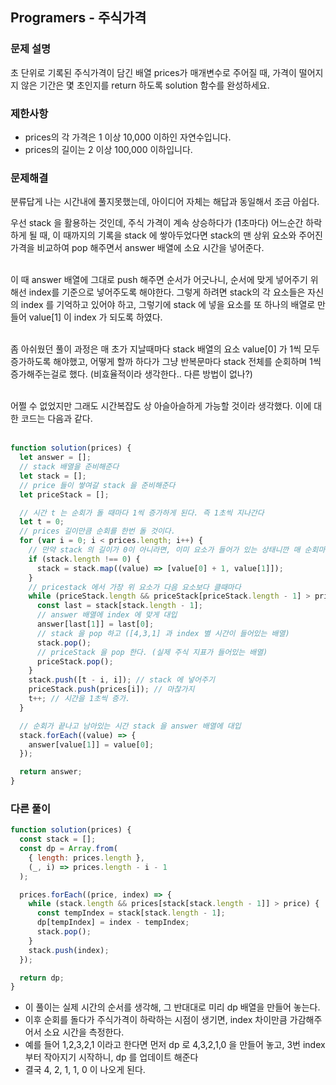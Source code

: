 ## Programers - 주식가격

### 문제 설명

초 단위로 기록된 주식가격이 담긴 배열 prices가 매개변수로 주어질 때, 가격이 떨어지지 않은 기간은 몇 초인지를 return 하도록 solution 함수를 완성하세요.

### 제한사항

- prices의 각 가격은 1 이상 10,000 이하인 자연수입니다.
- prices의 길이는 2 이상 100,000 이하입니다.

### 문제해결

분류답게 나는 시간내에 풀지못했는데, 아이디어 자체는 해답과 동일해서 조금 아쉽다. <br />

우선 stack 을 활용하는 것인데, 주식 가격이 계속 상승하다가 (1초마다) 어느순간 하락하게 될 때, 이 때까지의 기록을 stack 에 쌓아두었다면 stack의 맨 상위 요소와
주어진 가격을 비교하여 pop 해주면서 answer 배열에 소요 시간을 넣어준다. <br /><br />

이 때 answer 배열에 그대로 push 해주면 순서가 어긋나니, 순서에 맞게 넣어주기 위해선 index를 기준으로 넣어주도록 해야한다. 그렇게 하려면 stack의 각 요소들은 자신의 index 를 기억하고 있어야 하고, 그렇기에 stack 에 넣을 요소를 또 하나의 배열로 만들어 value[1] 이 index 가 되도록 하였다. <br /><br />

좀 아쉬웠던 풀이 과정은 매 초가 지날때마다 stack 배열의 요소 value[0] 가 1씩 모두 증가하도록 해야했고, 어떻게 할까 하다가 그냥 반복문마다 stack 전체를 순회하며 1씩 증가해주는걸로 했다. (비효율적이라 생각한다.. 다른 방법이 없나?) <br /><br />

어쩔 수 없었지만 그래도 시간복잡도 상 아슬아슬하게 가능할 것이라 생각했다. 이에 대한 코드는 다음과 같다. <br /><br />

```js
function solution(prices) {
  let answer = [];
  // stack 배열을 준비해준다
  let stack = [];
  // price 들이 쌓여갈 stack 을 준비해준다
  let priceStack = [];

  // 시간 t 는 순회가 돌 때마다 1씩 증가하게 된다. 즉 1초씩 지나간다
  let t = 0;
  // prices 길이만큼 순회를 한번 돌 것이다.
  for (var i = 0; i < prices.length; i++) {
    // 만약 stack 의 길이가 0이 아니라면, 이미 요소가 들어가 있는 상태니깐 매 순회마다 1씩 증가시켜줄 것이다(시간 1초씩 증가)
    if (stack.length !== 0) {
      stack = stack.map((value) => [value[0] + 1, value[1]]);
    }
    // pricestack 에서 가장 위 요소가 다음 요소보다 클때마다
    while (priceStack.length && priceStack[priceStack.length - 1] > prices[i]) {
      const last = stack[stack.length - 1];
      // answer 배열에 index 에 맞게 대입
      answer[last[1]] = last[0];
      // stack 을 pop 하고 ([4,3,1] 과 index 별 시간이 들어있는 배열)
      stack.pop();
      // priceStack 을 pop 한다. (실제 주식 지표가 들어있는 배열)
      priceStack.pop();
    }
    stack.push([t - i, i]); // stack 에 넣어주기
    priceStack.push(prices[i]); // 마찮가지
    t++; // 시간을 1초씩 증가.
  }

  // 순회가 끝나고 남아있는 시간 stack 을 answer 배열에 대입
  stack.forEach((value) => {
    answer[value[1]] = value[0];
  });

  return answer;
}
```

### 다른 풀이

```js
function solution(prices) {
  const stack = [];
  const dp = Array.from(
    { length: prices.length },
    (_, i) => prices.length - i - 1
  );

  prices.forEach((price, index) => {
    while (stack.length && prices[stack[stack.length - 1]] > price) {
      const tempIndex = stack[stack.length - 1];
      dp[tempIndex] = index - tempIndex;
      stack.pop();
    }
    stack.push(index);
  });

  return dp;
}
```

- 이 풀이는 실제 시간의 순서를 생각해, 그 반대대로 미리 dp 배열을 만들어 놓는다.
- 이후 순회를 돌다가 주식가격이 하락하는 시점이 생기면, index 차이만큼 가감해주어서 소요 시간을 측정한다.
- 예를 들어 1,2,3,2,1 이라고 한다면 먼저 dp 로 4,3,2,1,0 을 만들어 놓고, 3번 index 부터 작아지기 시작하니, dp 를 업데이트 해준다
- 결국 4, 2, 1, 1, 0 이 나오게 된다.
